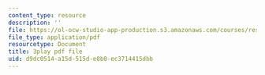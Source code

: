 ```yaml
---
content_type: resource
description: ''
file: https://ol-ocw-studio-app-production.s3.amazonaws.com/courses/res-10-001-making-science-and-engineering-pictures-a-practical-guide-to-presenting-your-work-spring-2016/d9dc0514a15d515de8b0ec3714415dbb_r0Os1lPSlN0.pdf
file_type: application/pdf
resourcetype: Document
title: 3play pdf file
uid: d9dc0514-a15d-515d-e8b0-ec3714415dbb
---
```

